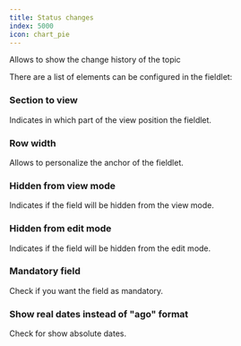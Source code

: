 ```yaml
---
title: Status changes
index: 5000
icon: chart_pie
---
```


Allows to show the change history of the topic

There are a list of elements can be configured in the fieldlet:


### Section to view

Indicates in which part of the view position the fieldlet.


### Row width

Allows to personalize the anchor of the fieldlet.


### Hidden from view mode

Indicates if the field will be hidden from the view mode.


### Hidden from edit mode

Indicates if the field will be hidden from the edit mode.


### Mandatory field

Check if you want the field as mandatory.


### Show real dates instead of "ago" format

Check for show absolute dates.